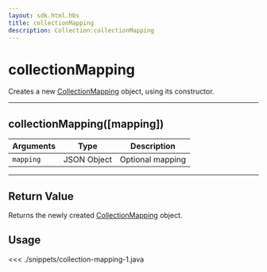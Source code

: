 ```yaml
---
layout: sdk.html.hbs
title: collectionMapping
description: Collection:collectionMapping
---
```


# collectionMapping

Creates a new [CollectionMapping](/sdk/android/3/controllers/collection/-mapping/) object, using its constructor.

---

## collectionMapping([mapping])

| Arguments | Type        | Description      |
| --------- | ----------- | ---------------- |
| `mapping` | JSON Object | Optional mapping |

---

## Return Value

Returns the newly created [CollectionMapping](/sdk/android/3/controllers/collection/-mapping/) object.

## Usage

<<< ./snippets/collection-mapping-1.java
